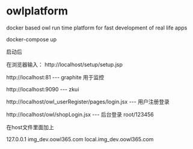 # owlplatform
docker based owl run time platform for fast development of real life apps

docker-compose up

启动后

在浏览器输入：
http://localhost/setup/setup.jsp

http://localhost:81 --- graphite 用于监控

http://localhost:9090 --- zkui

http://localhost/owl_userRegister/pages/login.jsx --- 用户注册登录

http://localhost/owl/shopLogin.jsx --- 后台登录 root/123456

在host文件里面加上

127.0.0.1 img_dev.oowl365.com local.img_dev.oowl365.com


